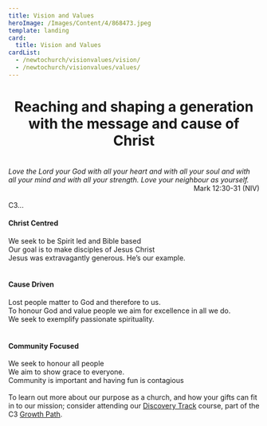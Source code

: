 ```yaml
---
title: Vision and Values
heroImage: /Images/Content/4/868473.jpeg
template: landing
card:
  title: Vision and Values
cardList:
  - /newtochurch/visionvalues/vision/
  - /newtochurch/visionvalues/values/
---
```


<h1 style="text-align: center;">
    Reaching and shaping a generation with the message and cause of Christ</h1>

<br/>
<em>Love the Lord your God with all your heart and with all your soul and with all your mind and with all your strength. Love your neighbour as yourself.</em>

<div style="text-align: right;">
	Mark 12:30-31 (NIV)</div>
<br/>
C3...<br/>
<h4>
	Christ Centred</h4>
We seek to be Spirit led and Bible based<br/>
Our goal is to make disciples of Jesus Christ<br/>
Jesus was extravagantly generous. He’s our example.
<h4>
	<br/>
	Cause Driven</h4>
Lost people matter to God and therefore to us.<br/>
To honour God and value people we aim for excellence in all we do.<br/>
We seek to exemplify passionate spirituality.
<h4>
	<br/>
	Community Focused</h4>
We seek to honour all people<br/>
We aim to show grace to everyone.<br/>
Community is important and having fun is contagious<br/>
<br/>
To learn out more about our purpose as a church, and how your gifts can fit in to our mission; consider attending our <a href="/nextsteps/growthpath/discoverytrack/">Discovery Track</a> course, part of the C3 <a href="/nextsteps/growthpath/">Growth Path</a>.<br/>
